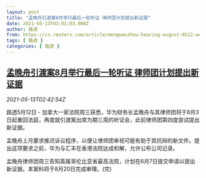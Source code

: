 ```yaml
---
layout: post
title: "孟晚舟引渡案8月举行最后一轮听证 律师团计划提出新证据"
date: 2021-05-13T03:01:03.000Z
author: 路透
from: https://cn.reuters.com/article/mengwanzhou-hearing-august-0512-wedn-idCNKBS2CU077
tags: [ 路透 ]
categories: [ 路透 ]
---
```

<!--1620874863000-->
[孟晚舟引渡案8月举行最后一轮听证 律师团计划提出新证据](https://cn.reuters.com/article/mengwanzhou-hearing-august-0512-wedn-idCNKBS2CU077)
------

<div>
<div><i>2021-05-13T02:42:54Z</i></div><p>路透5月12日 - 加拿大一家法院周三获悉，华为财务长孟晚舟与其律师团将于8月3日起重回法庭，再度就引渡案出席为期三周的听证会，此前律师团第四度尝试提出新证据。</p><p>孟晚舟上月要求推迟诉讼程序，以便让律师团审视可能有助于其抗辩的新文件。提出这项要求之前，华为与汇丰在香港法院达成和解，允许公布公司记录。</p><p>孟晚舟律师团周三告知英属哥伦比亚省最高法院，计划在6月7日提交申请以提出新证据。本案料将于8月20日完成审理。(完)</p>
</div>
